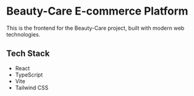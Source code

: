 # Beauty-Care E-commerce Platform

This is the frontend for the Beauty-Care project, built with modern web technologies.

## Tech Stack

- React
- TypeScript
- Vite
- Tailwind CSS
